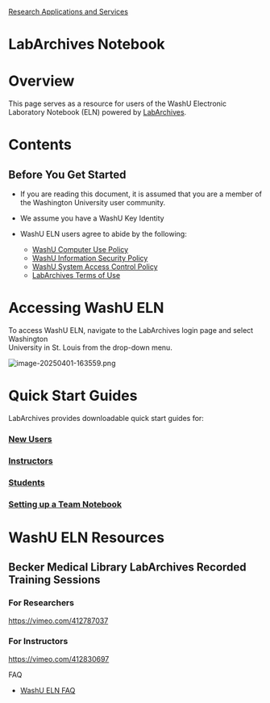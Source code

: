
[Research Applications and Services](../Research%20Applications%20and%20Services.md)

# LabArchives Notebook

# Overview

This page serves as a resource for users of the WashU Electronic Laboratory Notebook (ELN) powered by [LabArchives](https://www.labarchives.com/).

# Contents

## Before You Get Started

- If you are reading this document, it is assumed that you are a member of the Washington University user community.
- We assume you have a WashU Key Identity
- WashU ELN users agree to abide by the following:

  - [WashU Computer Use Policy](https://informationsecurity.wustl.edu/policies/computer-use-policy)
  - [WashU Information Security Policy](https://informationsecurity.wustl.edu/faculty-staff-students/security-policies-2/information-security-policy)
  - [WashU System Access Control Policy](https://wustl.edu/about/compliance-policies/computers-internet-policies)
  - [LabArchives Terms of Use](https://www.labarchives.com/terms-of-use/)

# Accessing WashU ELN

To access WashU ELN, navigate to the LabArchives login page and select Washington  
University in St. Louis from the drop-down menu.

![image-20250401-163559.png](../../attachments/3b1e626e-8784-4034-b3bd-b9bbd3d58b47.png)

# Quick Start Guides

LabArchives provides downloadable quick start guides for:

### [New Users](https://docs.ris.wustl.edu/_downloads/9379ffec15344133693093fdc0b1b612/labarchives_qs_new_users.pdf)

### [Instructors](https://docs.ris.wustl.edu/_downloads/4daa38b152e0823e1cf9ba48128a748b/labarchives_qs_instructors.pdf)

### [Students](https://docs.ris.wustl.edu/_downloads/044cd62c889a549b457c65f041c568f2/labarchives_qs_students.pdf)

### [Setting up a Team Notebook](https://docs.ris.wustl.edu/_downloads/9e161bd3ea7e352bfe02cd0b0b35be51/labarchives_qs_teams.pdf)

# WashU ELN Resources

## Becker Medical Library LabArchives Recorded Training Sessions

### **For Researchers**

<https://vimeo.com/412787037>

### **For Instructors**

<https://vimeo.com/412830697>

FAQ

- [WashU ELN FAQ](LabArchives%20Notebook/WashU%20ELN%20FAQ.md)
